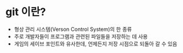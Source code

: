 # git 이란?

- 형상 관리 시스템(Verson Control System)의 한 종류
- 주로 개발자들이 프로그램과 관련된 파일들을 저장하는 데 사용
- 게임의 세이브 포인트와 유사한데, 언제든지 저장 시점으로 되돌아 갈 수 있음

